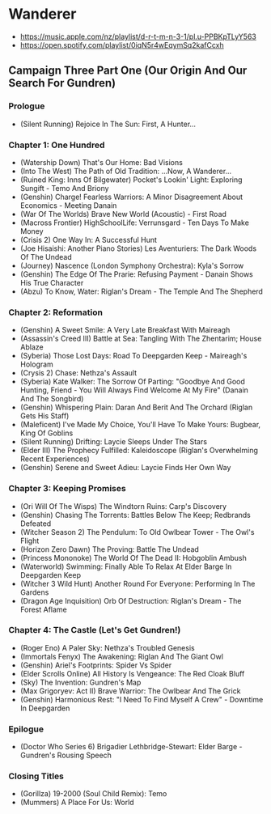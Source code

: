 # Wanderer

* https://music.apple.com/nz/playlist/d-r-t-m-n-3-1/pl.u-PPBKpTLyY563
* https://open.spotify.com/playlist/0iqN5r4wEqymSq2kafCcxh

## Campaign Three Part One (Our Origin And Our Search For Gundren)
### Prologue

* (Silent Running) Rejoice In The Sun: First, A Hunter...

### Chapter 1: One Hundred

* (Watership Down) That's Our Home: Bad Visions
* (Into The West) The Path of Old Tradition: ...Now, A Wanderer...
* (Ruined King: Inns Of Bilgewater) Pocket's Lookin' Light: Exploring Sungift - Temo And Briony
* (Genshin) Charge! Fearless Warriors: A Minor Disagreement About Economics - Meeting Danain
* (War Of The Worlds) Brave New World (Acoustic) - First Road
* (Macross Frontier) HighSchoolLife: Verrunsgard - Ten Days To Make Money
* (Crisis 2) One Way In: A Successful Hunt
* (Joe Hisaishi: Another Piano Stories) Les Aventuriers: The Dark Woods Of The Undead
* (Journey) Nascence (London Symphony Orchestra): Kyla's Sorrow
* (Genshin) The Edge Of The Prarie: Refusing Payment - Danain Shows His True Character
* (Abzu) To Know, Water: Riglan's Dream - The Temple And The Shepherd

### Chapter 2: Reformation

* (Genshin) A Sweet Smile: A Very Late Breakfast With Maireagh
* (Assassin's Creed III) Battle at Sea: Tangling With The Zhentarim; House Ablaze
* (Syberia) Those Lost Days: Road To Deepgarden Keep - Maireagh's Hologram
* (Crysis 2) Chase: Nethza's Assault
* (Syberia) Kate Walker: The Sorrow Of Parting: "Goodbye And Good Hunting, Friend - You Will Always Find Welcome At My Fire" (Danain And The Songbird)
* (Genshin) Whispering Plain: Daran And Berit And The Orchard (Riglan Gets His Staff)
* (Maleficent) I've Made My Choice, You'll Have To Make Yours: Bugbear, King Of Goblins
* (Silent Running) Drifting: Laycie Sleeps Under The Stars
* (Elder III) The Prophecy Fulfilled: Kaleidoscope (Riglan's Overwhelming Recent Experiences)
* (Genshin) Serene and Sweet Adieu: Laycie Finds Her Own Way

### Chapter 3: Keeping Promises

* (Ori Will Of The Wisps) The Windtorn Ruins: Carp's Discovery
* (Genshin) Chasing The Torrents: Battles Below The Keep; Redbrands Defeated
* (Witcher Season 2) The Pendulum: To Old Owlbear Tower - The Owl's Flight
* (Horizon Zero Dawn) The Proving: Battle The Undead
* (Princess Mononoke) The World Of The Dead II: Hobgoblin Ambush
* (Waterworld) Swimming: Finally Able To Relax At Elder Barge In Deepgarden Keep
* (Witcher 3 Wild Hunt) Another Round For Everyone: Performing In The Gardens
* (Dragon Age Inquisition) Orb Of Destruction: Riglan's Dream - The Forest Aflame

### Chapter 4: The Castle (Let's Get Gundren!)

* (Roger Eno) A Paler Sky: Nethza's Troubled Genesis
* (Immortals Fenyx) The Awakening: Riglan And The Giant Owl
* (Genshin) Ariel's Footprints: Spider Vs Spider
* (Elder Scrolls Online) All History Is Vengeance: The Red Cloak Bluff
* (Sky) The Invention: Gundren's Map
* (Max Grigoryev: Act II) Brave Warrior: The Owlbear And The Grick
* (Genshin) Harmonious Rest: "I Need To Find Myself A Crew" - Downtime In Deepgarden

### Epilogue

* (Doctor Who Series 6) Brigadier Lethbridge-Stewart: Elder Barge - Gundren's Rousing Speech

### Closing Titles

* (Gorillza) 19-2000 (Soul Child Remix): Temo
* (Mummers) A Place For Us: World
